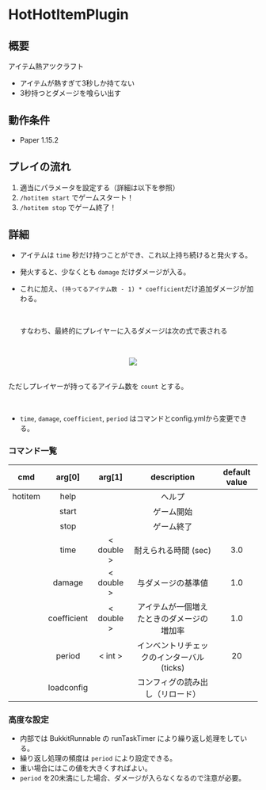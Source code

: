 # HotHotItemPlugin

## 概要

アイテム熱アツクラフト

- アイテムが熱すぎて3秒しか持てない
- 3秒持つとダメージを喰らい出す

## 動作条件

- Paper 1.15.2

## プレイの流れ

1. 適当にパラメータを設定する（詳細は以下を参照）
1. `/hotitem start` でゲームスタート！
1. `/hotitem stop` でゲーム終了！

## 詳細

- アイテムは `time` 秒だけ持つことができ、これ以上持ち続けると発火する。
- 発火すると、少なくとも `damage` だけダメージが入る。
- これに加え、` (持ってるアイテム数 - 1) * coefficient `だけ追加ダメージが加わる。

  <br/>

  すなわち、最終的にプレイヤーに入るダメージは次の式で表される

  <br/>
<div align="center">
  <img src="https://latex.codecogs.com/png.latex?given\_damage=coefficient\times(count-1)&plus;damage" />
</div>
  <br/>

  ただしプレイヤーが持ってるアイテム数を `count` とする。
  
  <br/>

- `time`, `damage`, `coefficient`, `period` はコマンドとconfig.ymlから変更できる。

### コマンド一覧

| cmd | arg[0] | arg[1] | description | default value |
| :---: | :---: | :---: | :---: | :---: | 
| hotitem | help | | ヘルプ |  |
|  | start |  | ゲーム開始 | |
|  | stop |  | ゲーム終了 | |
|  | time | < double > | 耐えられる時間 (sec) | 3.0 |
|  | damage | < double > | 与ダメージの基準値 | 1.0 |
|  | coefficient | < double > | アイテムが一個増えたときのダメージの増加率 | 1.0 |
|  | period | < int > | インベントリチェックのインターバル (ticks) | 20 |
|  | loadconfig |  | コンフィグの読み出し（リロード） |  |


### 高度な設定

- 内部では BukkitRunnable の runTaskTimer により繰り返し処理をしている。
- 繰り返し処理の頻度は `period` により設定できる。
- 重い場合にはこの値を大きくすればよい。
- `period` を20未満にした場合、ダメージが入らなくなるので注意が必要。